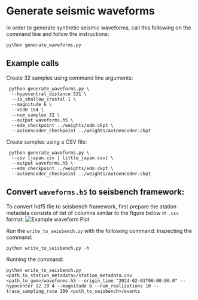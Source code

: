 # Generate seismic waveforms

In order to generate synthetic seismic waveforms, call this following on the command line and follow the instructions:

```shell
python generate_waveforms.py
```

## Example calls

Create 32 samples using command line arguments:

```shell
 python generate_waveforms.py \
  --hypocentral_distance 531 \
  --is_shallow_crustal 1 \
  --magnitude 6 \
  --vs30 154 \
  --num_samples 32 \
  --output waveforms.h5 \
  --edm_checkpoint ../weights/edm.ckpt \
  --autoencoder_checkpoint ../weights/autoencoder.ckpt
```

Create samples using a CSV file:

```shell
 python generate_waveforms.py \
  --csv [japan.csv | little_japan.csv] \
  --output waveforms.h5 \
  --edm_checkpoint ../weights/edm.ckpt \
  --autoencoder_checkpoint ../weights/autoencoder.ckpt
```

## Convert `waveforms.h5` to seisbench framework:

  

To convert hdf5 file to seisbench framework, first prepare the station metadata consists of list of columns similar to the figure below in `.csv` format:
![Example waveform Plot](https://github.com/highfem/tqdne/tree/main/scripts/station_metadata.png)

Run the `write_to_seisbench.py` with the following command:
Inspecting the command:
```shell
python write_to_seisbench.py -h
```
Running the command:
```shell
python write_to_seisbench.py <path_to_station_metadata>/station_metadata.csv <path_to_gwm>/waveforms.h5 --origin_time "2024-02-01T00:00:00.0" --hypocenter 12 10 4 --magnitude 6 --num_realizations 10 --trace_sampling_rate 100 <path_to_seisbench>/events
```

